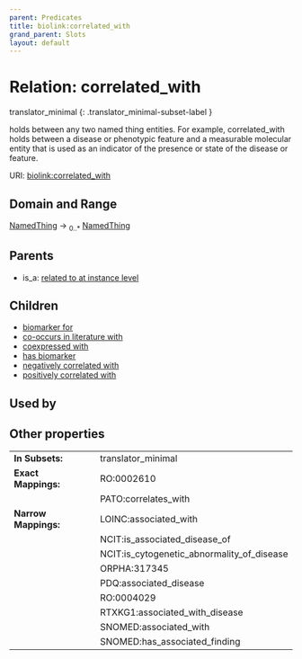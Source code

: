 ```yaml
---
parent: Predicates
title: biolink:correlated_with
grand_parent: Slots
layout: default
---
```


# Relation: correlated_with

translator_minimal
{: .translator_minimal-subset-label }


holds between any two named thing entities. For example, correlated_with holds between a disease or phenotypic feature and a measurable molecular entity that is used as an indicator of the presence or state of the disease or feature.

URI: [biolink:correlated_with](https://w3id.org/biolink/vocab/correlated_with)

## Domain and Range

[NamedThing](NamedThing.md) ->  <sub>0..\*</sub> [NamedThing](NamedThing.md)

## Parents

 *  is_a: [related to at instance level](related_to_at_instance_level.md)

## Children

 *  [biomarker for](biomarker_for.md)
 *  [co-occurs in literature with](co_occurs_in_literature_with.md)
 *  [coexpressed with](coexpressed_with.md)
 *  [has biomarker](has_biomarker.md)
 *  [negatively correlated with](negatively_correlated_with.md)
 *  [positively correlated with](positively_correlated_with.md)

## Used by


## Other properties

|  |  |  |
| --- | --- | --- |
| **In Subsets:** | | translator_minimal |
| **Exact Mappings:** | | RO:0002610 |
|  | | PATO:correlates_with |
| **Narrow Mappings:** | | LOINC:associated_with |
|  | | NCIT:is_associated_disease_of |
|  | | NCIT:is_cytogenetic_abnormality_of_disease |
|  | | ORPHA:317345 |
|  | | PDQ:associated_disease |
|  | | RO:0004029 |
|  | | RTXKG1:associated_with_disease |
|  | | SNOMED:associated_with |
|  | | SNOMED:has_associated_finding |

